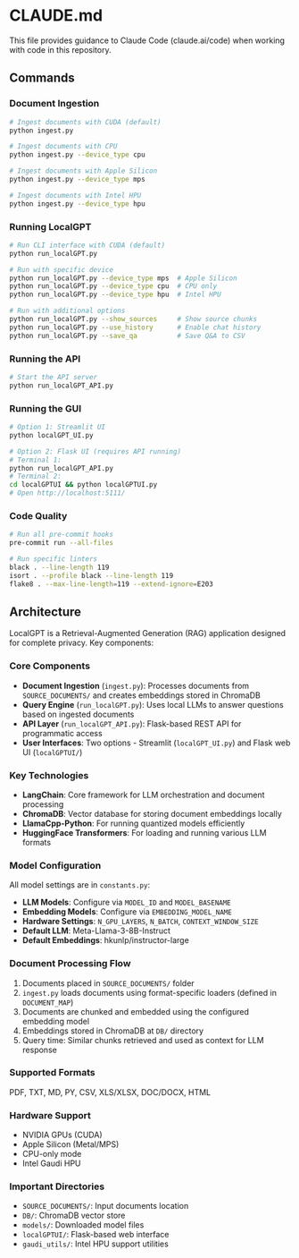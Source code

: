 # CLAUDE.md

This file provides guidance to Claude Code (claude.ai/code) when working with code in this repository.

## Commands

### Document Ingestion
```bash
# Ingest documents with CUDA (default)
python ingest.py

# Ingest documents with CPU
python ingest.py --device_type cpu

# Ingest documents with Apple Silicon
python ingest.py --device_type mps

# Ingest documents with Intel HPU
python ingest.py --device_type hpu
```

### Running LocalGPT
```bash
# Run CLI interface with CUDA (default)
python run_localGPT.py

# Run with specific device
python run_localGPT.py --device_type mps  # Apple Silicon
python run_localGPT.py --device_type cpu  # CPU only
python run_localGPT.py --device_type hpu  # Intel HPU

# Run with additional options
python run_localGPT.py --show_sources     # Show source chunks
python run_localGPT.py --use_history      # Enable chat history
python run_localGPT.py --save_qa          # Save Q&A to CSV
```

### Running the API
```bash
# Start the API server
python run_localGPT_API.py
```

### Running the GUI
```bash
# Option 1: Streamlit UI
python localGPT_UI.py

# Option 2: Flask UI (requires API running)
# Terminal 1:
python run_localGPT_API.py
# Terminal 2:
cd localGPTUI && python localGPTUI.py
# Open http://localhost:5111/
```

### Code Quality
```bash
# Run all pre-commit hooks
pre-commit run --all-files

# Run specific linters
black . --line-length 119
isort . --profile black --line-length 119
flake8 . --max-line-length=119 --extend-ignore=E203
```

## Architecture

LocalGPT is a Retrieval-Augmented Generation (RAG) application designed for complete privacy. Key components:

### Core Components
- **Document Ingestion** (`ingest.py`): Processes documents from `SOURCE_DOCUMENTS/` and creates embeddings stored in ChromaDB
- **Query Engine** (`run_localGPT.py`): Uses local LLMs to answer questions based on ingested documents
- **API Layer** (`run_localGPT_API.py`): Flask-based REST API for programmatic access
- **User Interfaces**: Two options - Streamlit (`localGPT_UI.py`) and Flask web UI (`localGPTUI/`)

### Key Technologies
- **LangChain**: Core framework for LLM orchestration and document processing
- **ChromaDB**: Vector database for storing document embeddings locally
- **LlamaCpp-Python**: For running quantized models efficiently
- **HuggingFace Transformers**: For loading and running various LLM formats

### Model Configuration
All model settings are in `constants.py`:
- **LLM Models**: Configure via `MODEL_ID` and `MODEL_BASENAME`
- **Embedding Models**: Configure via `EMBEDDING_MODEL_NAME`
- **Hardware Settings**: `N_GPU_LAYERS`, `N_BATCH`, `CONTEXT_WINDOW_SIZE`
- **Default LLM**: Meta-Llama-3-8B-Instruct
- **Default Embeddings**: hkunlp/instructor-large

### Document Processing Flow
1. Documents placed in `SOURCE_DOCUMENTS/` folder
2. `ingest.py` loads documents using format-specific loaders (defined in `DOCUMENT_MAP`)
3. Documents are chunked and embedded using the configured embedding model
4. Embeddings stored in ChromaDB at `DB/` directory
5. Query time: Similar chunks retrieved and used as context for LLM response

### Supported Formats
PDF, TXT, MD, PY, CSV, XLS/XLSX, DOC/DOCX, HTML

### Hardware Support
- NVIDIA GPUs (CUDA)
- Apple Silicon (Metal/MPS)
- CPU-only mode
- Intel Gaudi HPU

### Important Directories
- `SOURCE_DOCUMENTS/`: Input documents location
- `DB/`: ChromaDB vector store
- `models/`: Downloaded model files
- `localGPTUI/`: Flask-based web interface
- `gaudi_utils/`: Intel HPU support utilities